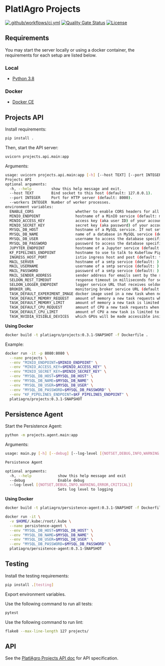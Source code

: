 # PlatIAgro Projects

[![.github/workflows/ci.yml](https://github.com/platiagro/projects/actions/workflows/ci.yml/badge.svg)](https://github.com/platiagro/projects/actions/workflows/ci.yml)
[![Quality Gate Status](https://sonarcloud.io/api/project_badges/measure?project=platiagro_projects&metric=alert_status)](https://sonarcloud.io/dashboard?id=platiagro_projects)
[![License](https://img.shields.io/badge/License-Apache%202.0-blue.svg)](https://opensource.org/licenses/Apache-2.0)

## Requirements

You may start the server locally or using a docker container, the requirements for each setup are listed below.

### Local

- [Python 3.8](https://www.python.org/downloads/)

### Docker

- [Docker CE](https://www.docker.com/get-docker)

## Projects API

Install requirements:

```bash
pip install .
```

Then, start the API server:

```bash
uvicorn projects.api.main:app
```

Arguments:

```bash
usage: uvicorn projects.api.main:app [-h] [--host TEXT] [--port INTEGER] [--workers INTEGER]
Projects API
optional arguments:
  -h, --help         show this help message and exit.
  --host TEXT        Bind socket to this host (default: 127.0.0.1).
  --port INTEGER     Port for HTTP server (default: 8000).
  --workers INTEGER  Number of worker processes.
environment variables:
  ENABLE_CORS                   whether to enable CORS headers for all responses.
  MINIO_ENDPOINT                hostname of a MinIO service (default: minio-service.platiagro:9000).
  MINIO_ACCESS_KEY              access key (aka user ID) of your account in MinIO service (default: minio).
  MINIO_SECRET_KEY              secret key (aka password) of your account in MinIO service (default: minio123).
  MYSQL_DB_HOST                 hostname of a MySQL service. If not set, the in-cluster address will be used (default: mysql.platiagro).
  MYSQL_DB_NAME                 name of a database in MySQL service (default: platiagro).
  MYSQL_DB_USER                 username to access the database specified by the MYSQL_DB_NAME variable (default: root).
  MYSQL_DB_PASSWORD             password to access the database specified by the MYSQL_DB_NAME variable (default: platiagro).
  JUPYTER_ENDPOINT              hostname of a Jupyter service (default: http://server.anonymous:80/notebook/anonymous/server).
  KF_PIPELINES_ENDPOINT         hostname to use to talk to Kubeflow Pipelines (default: the in-cluster service DNS name will be used).
  INGRESS_HOST_PORT             istio ingress host and post (default: the in-cluster host or ip will be used)
  MAIL_SERVER                   hostname of a smtp service (default: ).
  MAIL_USERNAME                 username of a smtp service (default: ).
  MAIL_PASSWORD                 password of a smtp service (default: ).
  MAIL_SENDER_ADDRESS           sender address for emails sent by the smtp service (default: ).
  SELDON_REST_TIMEOUT           response timeout in milliseconds for seldondeployments (default: 60000)
  SELDON_LOGGER_ENDPOINT        logger service URL that receives seldondeployment responses (default: http://projects.platiagro:8080)
  BROKER_URL                    monitoring broker service URL (default: http://broker-ingress.knative-eventing.svc.cluster.local/anonymous/default)
  TASK_DEFAULT_EXPERIMENT_IMAGE docker image used in a new task when none is specified (default: platiagro/platiagro-experiment-image:0.3.1)
  TASK_DEFAULT_MEMORY_REQUEST   amount of memory a new task requests when none is specified (default: 2Gi)
  TASK_DEFAULT_MEMORY_LIMIT     amount of memory a new task is limited to when none is specified (default: 2Gi)
  TASK_DEFAULT_CPU_REQUEST      amount of CPU a new task requests when none is specified (default: 100Mi)
  TASK_DEFAULT_CPU_LIMIT        amount of CPU a new task is limited to when none is specified (default: 1000Mi)
  TASK_NVIDIA_VISIBLE_DEVICES   which GPUs will be made accessible inside the task container. Possible values: 0,1,2...,none,all. (default: none)
```

**Using Docker**

```bash
docker build -t platiagro/projects:0.3.1-SNAPSHOT -f Dockerfile .
```

Example:

```bash
docker run -it -p 8080:8080 \
  --name projects \
  --env "MINIO_ENDPOINT=$MINIO_ENDPOINT" \
  --env "MINIO_ACCESS_KEY=$MINIO_ACCESS_KEY" \
  --env "MINIO_SECRET_KEY=$MINIO_SECRET_KEY" \
  --env "MYSQL_DB_HOST=$MYSQL_DB_HOST" \
  --env "MYSQL_DB_NAME=$MYSQL_DB_NAME" \
  --env "MYSQL_DB_USER=$MYSQL_DB_USER" \
  --env "MYSQL_DB_PASSWORD=$MYSQL_DB_PASSWORD" \
  --env "KF_PIPELINES_ENDPOINT=$KF_PIPELINES_ENDPOINT" \
  platiagro/projects:0.3.1-SNAPSHOT
```

## Persistence Agent

Start the Persistence Agent:

```bash
python -m projects.agent.main:app
```

Arguments:

```bash
usage: main.py [-h] [--debug] [--log-level [{NOTSET,DEBUG,INFO,WARNING,ERROR,CRITICAL}]]

Persistence Agent

optional arguments:
  -h, --help            show this help message and exit
  --debug               Enable debug
  --log-level [{NOTSET,DEBUG,INFO,WARNING,ERROR,CRITICAL}]
                        Sets log level to logging
```

**Using Docker**

```bash
docker build -t platiagro/persistence-agent:0.3.1-SNAPSHOT -f Dockerfile.persistenceagent .
```

```bash
docker run -it \
  -v $HOME/.kube:/root/.kube \
  --name persistence-agent \
  --env "MYSQL_DB_HOST=$MYSQL_DB_HOST" \
  --env "MYSQL_DB_NAME=$MYSQL_DB_NAME" \
  --env "MYSQL_DB_USER=$MYSQL_DB_USER" \
  --env "MYSQL_DB_PASSWORD=$MYSQL_DB_PASSWORD" \
  platiagro/persistence-agent:0.3.1-SNAPSHOT
```

## Testing

Install the testing requirements:

```bash
pip install .[testing]
```

Export environment variables.

Use the following command to run all tests:

```bash
pytest
```

Use the following command to run lint:

```bash
flake8 --max-line-length 127 projects/
```

## API

See the [PlatIAgro Projects API doc](https://platiagro.github.io/projects/) for API specification.
